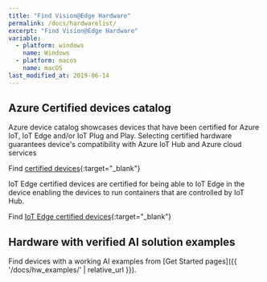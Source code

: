 ```yaml
---
title: "Find Vision@Edge Hardware"
permalink: /docs/hardwarelist/
excerpt: "Find Vision@Edge Hardware"
variable:
  - platform: windows
    name: Windows
  - platform: macos
    name: macOS
last_modified_at: 2019-06-14
---
```


## Azure Certified devices catalog

Azure device catalog showcases devices that have been certified for Azure IoT, IoT Edge and/or IoT Plug and Play. Selecting certified hardware guarantees device's compatibility with Azure IoT Hub and Azure cloud services

Find [certified devices](https://catalog.azureiotsolutions.com/){:target="_blank"}

IoT Edge certified devices are certified for being able to IoT Edge in the device enabling the devices to run containers that are controlled by IoT Hub.

Find [IoT Edge certified devices](https://catalog.azureiotsolutions.com/alldevices?filters={"18":["1"]}){:target="_blank"}

## Hardware with verified AI solution examples

Find devices with a working AI examples from [Get Started pages]({{ '/docs/hw_examples/' | relative_url }}).

<!-- | | **Device name** | **Device type** |**AI model** | **AI Solution area example** | 
| :----------- |
| ![VAIDK]({{ '/assets/images/ICON_visionaidevkit.PNG' | relative_url }}) | [**Vision AI Developer Kit**]({{ '/docs/visionaidevkit/' | relative_url }}) | Developer Kit, Smart Camera | Vision | Workplace safety, checking that people are wearing safety gear |
| ![Databox]({{ '/assets/images/ICON_databox.PNG' | relative_url }}) | [**Azure Databox Edge**]({{ '/docs/databox/' | relative_url }}) | Smart gateway + camera | Vision | Retail, recognition of empty shelves in store |
| ![Jetson]({{ '/assets/images/ICON_jetsonnano.PNG' | relative_url }}) | [**Jetson Nano**]({{ '/docs/jetsonnano/' | relative_url }}) | Developer Kit, Smart gateway + camera | Vision | Enable running ONNX models on device | -->

<!-- | ![UP2]({{ '/assets/images/ICON_up2.PNG' | relative_url }}) | [**Intel powered Aaeon+UP Squared**]({{ '/docs/up2/' | relative_url }}) | Developer Kit, Smart Camera | Vision | Enable running ONNX models on device | -->
